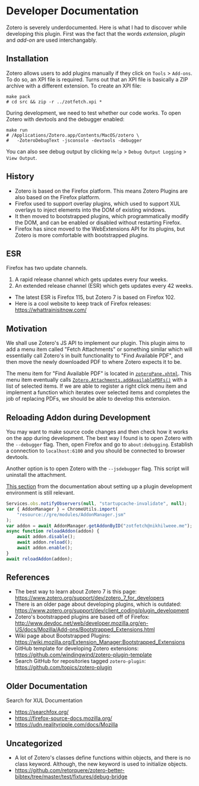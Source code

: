 # Developer Documentation

Zotero is severely underdocumented. Here is what I had to discover while
developing this plugin. First was the fact that the words _extension_, _plugin_
and _add-on_ are used interchangably.

## Installation

Zotero allows users to add plugins manually if they click on `Tools` >
`Add-ons`. To do so, an XPI file is required. Turns out that an XPI file is
basically a ZIP archive with a different extension. To create an XPI file:

```console
make pack
# cd src && zip -r ../zotfetch.xpi *
```

During development, we need to test whether our code works. To open Zotero with
devtools and the debugger enabled:

```console
make run
# /Applications/Zotero.app/Contents/MacOS/zotero \
#   -ZoteroDebugText -jsconsole -devtools -debugger
```

You can also see debug output by clicking `Help` > `Debug Output Logging` >
`View Output`.

## History

-   Zotero is based on the Firefox platform. This means Zotero Plugins are also
    based on the Firefox platform.
-   Firefox used to support overlay plugins, which used to support XUL overlays
    to inject elements into the DOM of existing windows.
-   It then moved to bootstrapped plugins, which programmatically modify the
    DOM, and can be enabled or disabled without restarting Firefox.
-   Firefox has since moved to the WebExtensions API for its plugins, but Zotero
    is more comfortable with bootstrapped plugins.

## ESR

Firefox has two update channels.

1. A rapid release channel which gets updates every four weeks.
2. An extended release channel (ESR) which gets updates every 42 weeks.

-   The latest ESR is Firefox 115, but Zotero 7 is based on Firefox 102.
-   Here is a cool website to keep track of Firefox releases:
    https://whattrainisitnow.com/

## Motivation

We shall use Zotero's JS API to implement our plugin. This plugin aims to add a
menu item called "Fetch Attachments" or something similar which will essentially
call Zotero's in built functionality to "Find Available PDF", and then move the
newly downloaded PDF to where Zotero expects it to be.

The menu item for "Find Available PDF" is located in
[`zoteroPane.xhtml`](https://github.com/zotero/zotero/blob/c9b639b311b189b08039e9e174c5e4fd3da0d612/chrome/content/zotero/zoteroPane.xhtml#L984).
This menu item eventually calls
[`Zotero.Attachments.addAvailablePDFs()`](https://github.com/zotero/zotero/blob/c9b639b311b189b08039e9e174c5e4fd3da0d612/chrome/content/zotero/zoteroPane.js#L4571)
with a list of selected items. If we are able to register a right click menu
item and implement a function which iterates over selected items and completes
the job of replacing PDFs, we should be able to develop this extension.

## Reloading Addon during Development

You may want to make source code changes and then check how it works on the app
during development. The best way I found is to open Zotero with the `--debugger`
flag. Then, open Firefox and go to `about:debugging`. Establish a connection to
`localhost:6100` and you should be connected to browser devtools.

Another option is to open Zotero with the `--jsdebugger` flag. This script will
uninstall the attachment.

[This section](https://www.zotero.org/support/dev/client_coding/plugin_development)
from the documentation about setting up a plugin development environment is
still relevant.

```js
Services.obs.notifyObservers(null, "startupcache-invalidate", null);
var { AddonManager } = ChromeUtils.import(
    "resource://gre/modules/AddonManager.jsm"
);
var addon = await AddonManager.getAddonByID("zotfetch@nikhilweee.me");
async function reloadAddon(addon) {
    await addon.disable();
    await addon.reload();
    await addon.enable();
}
await reloadAddon(addon);
```

## References

-   The best way to learn about Zotero 7 is this page:  
    https://www.zotero.org/support/dev/zotero_7_for_developers
-   There is an older page about developing plugins, which is outdated:  
    https://www.zotero.org/support/dev/client_coding/plugin_development
-   Zotero's bootstrapped plugins are based off of Firefox:  
    http://www.devdoc.net/web/developer.mozilla.org/en-US/docs/Mozilla/Add-ons/Bootstrapped_Extensions.html
-   Wiki page about Bootstrapped Plugins:  
    https://wiki.mozilla.org/Extension_Manager:Bootstrapped_Extensions
-   GitHub template for developing Zotero extensions:  
    https://github.com/windingwind/zotero-plugin-template
-   Search GitHub for repositories tagged `zotero-plugin`:  
    https://github.com/topics/zotero-plugin

## Older Documentation

Search for XUL Documentation

-   https://searchfox.org/
-   https://firefox-source-docs.mozilla.org/
-   https://udn.realityripple.com/docs/Mozilla

## Uncategorized

-   A lot of Zotero's classes define functions within objects, and there is no
    class keyword. Although, the new keyword is used to initialize objects.
-   https://github.com/retorquere/zotero-better-bibtex/tree/master/test/fixtures/debug-bridge
